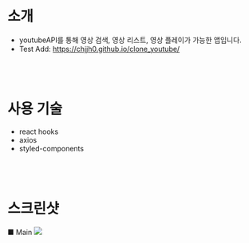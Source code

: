 # 소개
* youtubeAPI를 통해 영상 검색, 영상 리스트, 영상 플레이가 가능한 앱입니다.
* Test Add: https://chjjh0.github.io/clone_youtube/
<br><br><br><br>

# 사용 기술
* react hooks
* axios
* styled-components
<br><br><br><br>

# 스크린샷

■ Main
<img src='./portfolioImg/main.PNG' />
